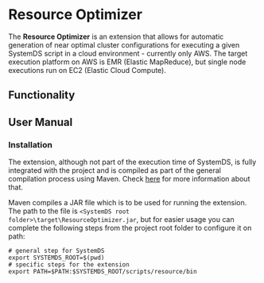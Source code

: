 # Resource Optimizer
The **Resource Optimizer** is an extension that allows for automatic generation of near optimal cluster configurations for
executing a given SystemDS script in a cloud environment - currently only AWS.
The target execution platform on AWS is EMR (Elastic MapReduce), but single node executions run on EC2 (Elastic Cloud Compute).

## Functionality


## User Manual

### Installation
The extension, although not part of the execution time of SystemDS, is fully integrated with the project and is compiled 
as part of the general compilation process using Maven. Check [here](../../README.md) for more information about that.

Maven compiles a JAR file which is to be used for running the extension. 
The path to the file is `<SystemDS root folder>\target\ResourceOptimizer.jar`, 
but for easier usage you can complete the following steps from the project root folder to configure it on path:
```shell
# general step for SystemDS
export SYSTEMDS_ROOT=$(pwd)
# specific steps for the extension
export PATH=$PATH:$SYSTEMDS_ROOT/scripts/resource/bin
```
